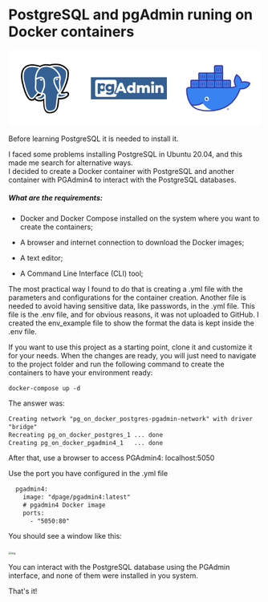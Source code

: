 # PostgreSQL and pgAdmin runing on Docker containers  
<img src="postgres_pgadmin_docker.png" alt="PostgreSQL and pgAdmin on Docker" style="zoom:100%;" />

Before learning PostgreSQL it is needed to install it. 

I faced some problems installing PostgreSQL in Ubuntu 20.04, and this made me search for alternative ways.  
I decided to create a Docker container with PostgreSQL and another container with PGAdmin4 to interact with the PostgreSQL databases. 

##### What are the requirements:

- Docker and Docker Compose installed on the system where you want to create the containers;

- A browser and internet connection to download the Docker images;

- A text editor; 
- A Command Line Interface (CLI) tool;



The most practical way I found to do that is creating a .yml file with the parameters and configurations for the container creation.
Another file is needed to avoid having sensitive data, like passwords, in the .yml file. This file is the .env file, and for obvious reasons, it was not uploaded to GitHub.
I created the env_example file to show the format the data is kept inside the .env file.

If you want to use this project as a starting point, clone it and customize it for your needs.
When the changes are ready, you will just need to navigate to the project folder and run the following command to create the containers to have your environment ready:
```
docker-compose up -d
```
The answer was:
```
Creating network "pg_on_docker_postgres-pgadmin-network" with driver "bridge"
Recreating pg_on_docker_postgres_1 ... done
Creating pg_on_docker_pgadmin4_1   ... done
```

After that, use a browser to access PGAdmin4: localhost:5050

Use the port you have configured in the .yml file

```
  pgadmin4:
    image: "dpage/pgadmin4:latest"
    # pgadmin4 Docker image
    ports:
      - "5050:80"
```

You should see a window like this:

<img src="https://www.pgadmin.org/static/COMPILED/assets/img/screenshots/pgadmin4-welcome-light.png" alt="img" style="zoom:35%;" />

You can interact with the PostgreSQL database using the PGAdmin interface, and none of them were installed in you system.

That's it!
